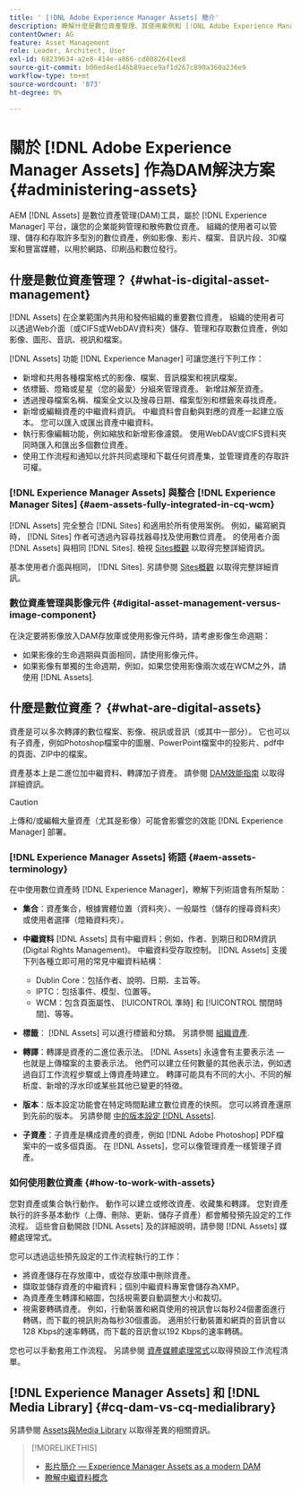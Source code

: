 ```yaml
---
title: ' [!DNL Adobe Experience Manager Assets] 簡介'
description: 瞭解什麼是數位資產管理、其使用案例和 [!DNL Adobe Experience Manager Asset] 方案。
contentOwner: AG
feature: Asset Management
role: Leader, Architect, User
exl-id: 68239634-a2e8-414e-a866-cd8082641ee8
source-git-commit: b00ed4ed146b89aece9af1d267c890a360a236e9
workflow-type: tm+mt
source-wordcount: '873'
ht-degree: 0%

---
```


# 關於 [!DNL Adobe Experience Manager Assets] 作為DAM解決方案 {#administering-assets}

AEM [!DNL Assets] 是數位資產管理(DAM)工具，屬於 [!DNL Experience Manager] 平台，讓您的企業能夠管理和散佈數位資產。 組織的使用者可以管理、儲存和存取許多型別的數位資產，例如影像、影片、檔案、音訊片段、3D檔案和豐富媒體，以用於網路、印刷品和數位發行。

## 什麼是數位資產管理？ {#what-is-digital-asset-management}

[!DNL Assets] 在企業範圍內共用和發佈組織的重要數位資產。 組織的使用者可以透過Web介面（或CIFS或WebDAV資料夾）儲存、管理和存取數位資產，例如影像、圖形、音訊、視訊和檔案。

[!DNL Assets] 功能 [!DNL Experience Manager] 可讓您進行下列工作：

* 新增和共用各種檔案格式的影像、檔案、音訊檔案和視訊檔案。
* 依標籤、燈箱或星星（您的最愛）分組來管理資產。 新增註解至資產。
* 透過搜尋檔案名稱、檔案全文以及搜尋日期、檔案型別和標籤來尋找資產。
* 新增或編輯資產的中繼資料資訊。 中繼資料會自動與對應的資產一起建立版本。 您可以匯入或匯出資產中繼資料。
* 執行影像編輯功能，例如縮放和新增影像濾鏡。 使用WebDAV或CIFS資料夾同時匯入和匯出多個數位資產。
* 使用工作流程和通知以允許共同處理和下載任何資產集，並管理資產的存取許可權。

### [!DNL Experience Manager Assets] 與整合 [!DNL Experience Manager Sites] {#aem-assets-fully-integrated-in-cq-wcm}

[!DNL Assets] 完全整合 [!DNL Sites] 和適用於所有使用案例。 例如，編寫網頁時， [!DNL Sites] 作者可透過內容尋找器尋找及使用數位資產。 的使用者介面 [!DNL Assets] 與相同 [!DNL Sites]. 檢視 [Sites概觀](/help/sites-authoring/page-authoring.md) 以取得完整詳細資訊。

基本使用者介面與相同， [!DNL Sites]. 另請參閱 [Sites概觀](/help/sites-authoring/page-authoring.md) 以取得完整詳細資訊。

### 數位資產管理與影像元件 {#digital-asset-management-versus-image-component}

在決定要將影像放入DAM存放庫或使用影像元件時，請考慮影像生命週期：

* 如果影像的生命週期與頁面相同，請使用影像元件。
* 如果影像有單獨的生命週期，例如，如果您使用影像兩次或在WCM之外，請使用 [!DNL Assets].

## 什麼是數位資產？ {#what-are-digital-assets}

資產是可以多次轉譯的數位檔案、影像、視訊或音訊（或其中一部分）。 它也可以有子資產，例如Photoshop檔案中的圖層、PowerPoint檔案中的投影片、pdf中的頁面、ZIP中的檔案。

資產基本上是二進位加中繼資料、轉譯加子資產。 請參閱 [DAM效能指南](/help/sites-deploying/assets-performance-sizing.md) 以取得詳細資訊。

>[!CAUTION]
>
>上傳和/或編輯大量資產（尤其是影像）可能會影響您的效能 [!DNL Experience Manager] 部署。

### [!DNL Experience Manager Assets] 術語 {#aem-assets-terminology}

在中使用數位資產時 [!DNL Experience Manager]，瞭解下列術語會有所幫助：

* **集合**：資產集合，根據實體位置（資料夾）、一般屬性（儲存的搜尋資料夾）或使用者選擇（燈箱資料夾）。

* **中繼資料** [!DNL Assets] 具有中繼資料；例如，作者、到期日和DRM資訊(Digital Rights Management)。 中繼資料受存取控制。 [!DNL Assets] 支援下列各種立即可用的常見中繼資料結構：

   * Dublin Core：包括作者、說明、日期、主旨等。
   * IPTC：包括事件、模型、位置等。
   * WCM：包含頁面屬性、 [!UICONTROL 準時] 和 [!UICONTROL 關閉時間]、等等。

* **標籤**： [!DNL Assets] 可以進行標籤和分類。 另請參閱 [組織資產](/help/assets/organize-assets.md).

* **轉譯**：轉譯是資產的二進位表示法。 [!DNL Assets] 永遠會有主要表示法 — 也就是上傳檔案的主要表示法。 他們可以建立任何數量的其他表示法，例如透過自訂工作流程步驟或上傳資產時建立。 轉譯可能具有不同的大小、不同的解析度、新增的浮水印或某些其他已變更的特徵。

* **版本**：版本設定功能會在特定時間點建立數位資產的快照。 您可以將資產還原到先前的版本。 另請參閱 [中的版本設定 [!DNL Assets]](manage-assets.md#asset-versioning).

* **子資產**：子資產是構成資產的資產，例如 [!DNL Adobe Photoshop] PDF檔案中的一或多個頁面。 在 [!DNL Assets]，您可以像管理資產一樣管理子資產。

### 如何使用數位資產 {#how-to-work-with-assets}

您對資產或集合執行動作。 動作可以建立或修改資產、收藏集和轉譯。 您對資產執行的許多基本動作（上傳、刪除、更新、儲存子資產）都會觸發預先設定的工作流程。 這些會自動開啟 [!DNL Assets] 及的詳細說明，請參閱 [!DNL Assets] 媒體處理常式。

您可以透過這些預先設定的工作流程執行的工作：

* 將資產儲存在存放庫中，或從存放庫中刪除資產。
* 擷取並儲存資產的中繼資料；個別中繼資料專案會儲存為XMP。
* 為資產產生轉譯和縮圖，包括視需要自動調整大小和裁切。
* 視需要轉碼資產。 例如，行動裝置和網頁使用的視訊會以每秒24個畫面進行轉碼，而下載的視訊則為每秒30個畫面。 適用於行動裝置和網頁的音訊會以128 Kbps的速率轉碼，而下載的音訊會以192 Kbps的速率轉碼。

您也可以手動套用工作流程。 另請參閱 [資產媒體處理常式](media-handlers.md)以取得預設工作流程清單。

## [!DNL Experience Manager Assets] 和 [!DNL Media Library] {#cq-dam-vs-cq-medialibrary}

另請參閱 [Assets與Media Library](medialibrary.md) 以取得差異的相關資訊。

>[!MORELIKETHIS]
>
>* [影片簡介 — Experience Manager Assets as a modern DAM](https://www.youtube.com/watch?v=PBwQqZgC-yo)
>* [瞭解中繼資料概念](/help/assets/metadata-concepts.md)
